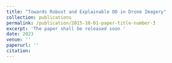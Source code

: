 ```yaml
---
title: "Towards Robust and Explainable OD in Drone Imagery"
collection: publications
permalink: /publication/2015-10-01-paper-title-number-3
excerpt: 'The paper shall be released soon '
date: 2023
venue: ''
paperurl: ''
citation:
---
```

